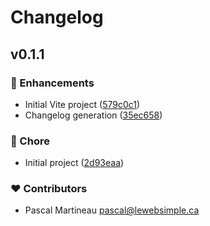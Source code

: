 # Changelog

## v0.1.1


### 🚀 Enhancements

- Initial Vite project ([579c0c1](https://github.com/lewebsimple/vue-ui/commit/579c0c1))
- Changelog generation ([35ec658](https://github.com/lewebsimple/vue-ui/commit/35ec658))

### 🏡 Chore

- Initial project ([2d93eaa](https://github.com/lewebsimple/vue-ui/commit/2d93eaa))

### ❤️  Contributors

- Pascal Martineau <pascal@lewebsimple.ca>


